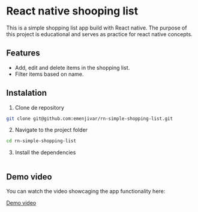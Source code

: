 # React native shooping list
This is a simple shopping list app build with React native. The purpose of this project is educational and serves as practice for react native concepts.

## Features
- Add, edit and delete items in the shopping list.
- Filter items based on name.

## Instalation
1. Clone de repository
```bash
git clone git@github.com:emenjivar/rn-simple-shopping-list.git
```

2. Navigate to the project folder
```bash
cd rn-simple-shopping-list
```

3. Install the dependencies
```bash

```

## Demo video
You can watch the video showcaging the app functionality here:

[Demo video](.github/demo-physical-android.mp4)